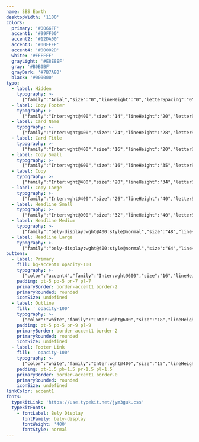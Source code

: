 ```yaml
---
name: SBS Earth
desktopWidth: '1100'
colors:
  primary: '#0066FF'
  accent1: '#99FF00'
  accent2: '#12DA00'
  accent3: '#00FFFF'
  accent4: '#00002D'
  white: '#FFFFFF'
  grayLight: '#E8E8EF'
  gray: '#B0B0BF'
  grayDark: '#7B7A80'
  black: '#000000'
typo:
  - label: Hidden
    typography: >-
      {"family":"Arial","size":"0","lineHeight":"0","letterSpacing":"0","margin":"0","smSize":"0","smLineHeight":"0","smLetterSpacing":"0","smMargin":"0"}
  - label: Copy Footer
    typography: >-
      {"family":"Inter:wght@400","size":"14","lineHeight":"20","letterSpacing":"0","margin":"0","smSize":"","smLineHeight":"","smLetterSpacing":"","smMargin":""}
  - label: Card Name
    typography: >-
      {"family":"Inter:wght@400","size":"24","lineHeight":"28","letterSpacing":"0","margin":"0","smSize":"","smLineHeight":"","smLetterSpacing":"","smMargin":""}
  - label: Card Title
    typography: >-
      {"family":"Inter:wght@400","size":"16","lineHeight":"20","letterSpacing":"0","margin":"0","smSize":"","smLineHeight":"","smLetterSpacing":"","smMargin":""}
  - label: Copy Small
    typography: >-
      {"family":"Inter:wght@600","size":"16","lineHeight":"35","letterSpacing":"0","margin":"35","smSize":"16","smLineHeight":"35","smLetterSpacing":"0","smMargin":"35"}
  - label: Copy
    typography: >-
      {"family":"Inter:wght@400","size":"20","lineHeight":"34","letterSpacing":"0","margin":"30","smSize":"16","smLineHeight":"34","smLetterSpacing":"0","smMargin":"0"}
  - label: Copy Large
    typography: >-
      {"family":"Inter:wght@400","size":"26","lineHeight":"40","letterSpacing":"0","margin":"40","smSize":"28","smLineHeight":"40","smLetterSpacing":"0","smMargin":"40"}
  - label: Headline Small
    typography: >-
      {"family":"Inter:wght@900","size":"32","lineHeight":"40","letterSpacing":"0","margin":"15","smSize":"","smLineHeight":"","smLetterSpacing":"","smMargin":""}
  - label: Headline Medium
    typography: >-
      {"family":"bely-display:wght@400:style@normal","size":"48","lineHeight":"48","letterSpacing":"0","margin":"30","smSize":"32","smLineHeight":"40","smLetterSpacing":"0","smMargin":"30"}
  - label: Headline Large
    typography: >-
      {"family":"bely-display:wght@400:style@normal","size":"64","lineHeight":"75","letterSpacing":"0","margin":"40","smSize":"48","smLineHeight":"60","smLetterSpacing":"0","smMargin":"20"}
buttons:
  - label: Primary
    fill: bg-accent1 opacity-100
    typography: >-
      {"color":"accent4","family":"Inter:wght@600","size":"16","lineHeight":"16","letterSpacing":"0","smSize":"18","smLineHeight":"18","smLetterSpacing":"0"}
    padding: pt-5 pb-5 pr-7 pl-7
    primaryBorder: border-accent1 border-2
    primaryRounded: rounded
    iconSize: undefined
  - label: Outline
    fill: ' opacity-100'
    typography: >-
      {"color":"white","family":"Inter:wght@600","size":"18","lineHeight":"18","letterSpacing":"0","smSize":"16","smLineHeight":"16","smLetterSpacing":"0"}
    padding: pt-5 pb-5 pr-9 pl-9
    primaryBorder: border-accent1 border-2
    primaryRounded: rounded
    iconSize: undefined
  - label: Footer Link
    fill: ' opacity-100'
    typography: >-
      {"color":"white","family":"Inter:wght@400","size":"15","lineHeight":"20","letterSpacing":"0","smSize":"15","smLineHeight":"20","smLetterSpacing":"0"}
    padding: pt-1.5 pb-1.5 pr-1.5 pl-1.5
    primaryBorder: border-accent1 border-0
    primaryRounded: rounded
    iconSize: undefined
linkColor: accent1
fonts:
  typekitLink: 'https://use.typekit.net/jym3guk.css'
  typekitFonts:
    - fontLabel: Bely Display
      fontFamily: bely-display
      fontWeight: '400'
      fontStyle: normal
---
```



















